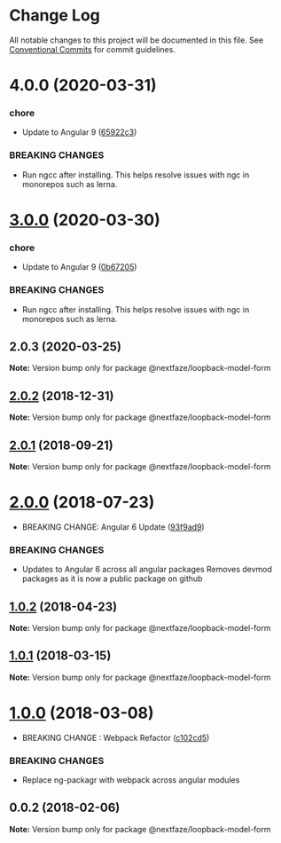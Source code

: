 # Change Log

All notable changes to this project will be documented in this file.
See [Conventional Commits](https://conventionalcommits.org) for commit guidelines.

# 4.0.0 (2020-03-31)


### chore

* Update to Angular 9 ([65922c3](https://github.com/NextFaze/npm-modules/commit/65922c3b464f9f035f38e3bc8dc07a063f7fd501))


### BREAKING CHANGES

* Run ngcc after installing.
This helps resolve issues with ngc in monorepos such as lerna.





# [3.0.0](https://github.com/NextFaze/npm-modules/compare/@nextfaze/loopback-model-form@2.0.3...@nextfaze/loopback-model-form@3.0.0) (2020-03-30)


### chore

* Update to Angular 9 ([0b67205](https://github.com/NextFaze/npm-modules/commit/0b67205e48aae8a496f85f1bdff945e29c375bf0))


### BREAKING CHANGES

* Run ngcc after installing.
This helps resolve issues with ngc in monorepos such as lerna.





## 2.0.3 (2020-03-25)

**Note:** Version bump only for package @nextfaze/loopback-model-form





## [2.0.2](https://gitlab.nextfaze.com/nextfaze/npm-module-seed/compare/@nextfaze/loopback-model-form@2.0.1...@nextfaze/loopback-model-form@2.0.2) (2018-12-31)

**Note:** Version bump only for package @nextfaze/loopback-model-form





<a name="2.0.1"></a>
## [2.0.1](https://gitlab.nextfaze.com/nextfaze/npm-module-seed/compare/@nextfaze/loopback-model-form@2.0.0...@nextfaze/loopback-model-form@2.0.1) (2018-09-21)




**Note:** Version bump only for package @nextfaze/loopback-model-form

<a name="2.0.0"></a>
# [2.0.0](https://gitlab.nextfaze.com/nextfaze/npm-module-seed/compare/@nextfaze/loopback-model-form@1.0.2...@nextfaze/loopback-model-form@2.0.0) (2018-07-23)


* BREAKING CHANGE: Angular 6 Update ([93f9ad9](https://gitlab.nextfaze.com/nextfaze/npm-module-seed/commit/93f9ad9))


### BREAKING CHANGES

* Updates to Angular 6 across all angular packages
Removes devmod packages as it is now a public package on github




<a name="1.0.2"></a>
## [1.0.2](https://gitlab.nextfaze.com/nextfaze/npm-module-seed/compare/@nextfaze/loopback-model-form@1.0.1...@nextfaze/loopback-model-form@1.0.2) (2018-04-23)




**Note:** Version bump only for package @nextfaze/loopback-model-form

<a name="1.0.1"></a>
## [1.0.1](https://gitlab.nextfaze.com/nextfaze/npm-module-seed/compare/@nextfaze/loopback-model-form@1.0.0...@nextfaze/loopback-model-form@1.0.1) (2018-03-15)




**Note:** Version bump only for package @nextfaze/loopback-model-form

<a name="1.0.0"></a>
# [1.0.0](https://gitlab.nextfaze.com/nextfaze/npm-module-seed/compare/@nextfaze/loopback-model-form@0.0.2...@nextfaze/loopback-model-form@1.0.0) (2018-03-08)


* BREAKING CHANGE : Webpack Refactor ([c102cd5](https://gitlab.nextfaze.com/nextfaze/npm-module-seed/commit/c102cd5))


### BREAKING CHANGES

* Replace ng-packagr with webpack across angular modules




<a name="0.0.2"></a>
## 0.0.2 (2018-02-06)




**Note:** Version bump only for package @nextfaze/loopback-model-form
